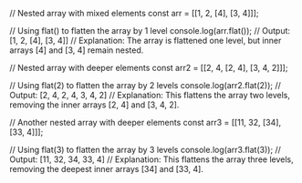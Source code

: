 // Nested array with mixed elements
const arr = [[1, 2, [4], [3, 4]]];

// Using flat() to flatten the array by 1 level
console.log(arr.flat()); 
// Output: [1, 2, [4], [3, 4]] 
// Explanation: The array is flattened one level, but inner arrays [4] and [3, 4] remain nested.

// Nested array with deeper elements
const arr2 = [[2, 4, [2, 4], [3, 4, 2]]];

// Using flat(2) to flatten the array by 2 levels
console.log(arr2.flat(2));
// Output: [2, 4, 2, 4, 3, 4, 2]
// Explanation: This flattens the array two levels, removing the inner arrays [2, 4] and [3, 4, 2].

// Another nested array with deeper elements
const arr3 = [[11, 32, [34], [33, 4]]];

// Using flat(3) to flatten the array by 3 levels
console.log(arr3.flat(3));
// Output: [11, 32, 34, 33, 4]
// Explanation: This flattens the array three levels, removing the deepest inner arrays [34] and [33, 4].

